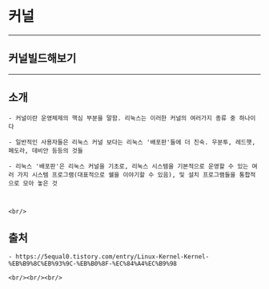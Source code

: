 
# 커널
-----------------------------------------------

## 커널빌드해보기
-----------------------------------------------

 ## 소개
	- 커널이란 운영체제의 핵심 부분을 말함. 리눅스는 이러한 커널의 여러가지 종류 중 하나이다

	- 일반적인 사용자들은 리눅스 커널 보다는 리눅스 '배포판'들에 더 친숙. 우분투, 레드햇, 페도라, 데비안 등등의 것들

    - 리눅스 '배포판'은 리눅스 커널을 기초로, 리눅스 시스템을 기본적으로 운영할 수 있는 여러 가지 시스템 프로그램(대표적으로 쉘을 이야기할 수 있음), 및 설치 프로그램들을 통합적으로 모아 놓은 것



	<br/>





## 출처
	- https://5equal0.tistory.com/entry/Linux-Kernel-Kernel-%EB%B9%8C%EB%93%9C-%EB%B0%8F-%EC%84%A4%EC%B9%98

	<br/><br/><br/>